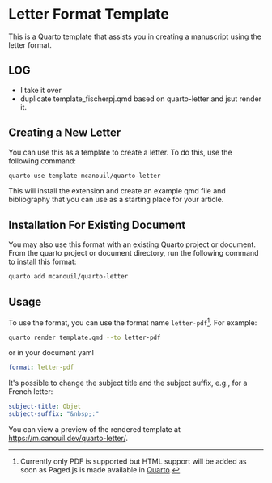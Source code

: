 # Letter Format Template

This is a Quarto template that assists you in creating a manuscript using the letter format.

## LOG
- I take it over
- duplicate template_fischerpj.qmd based on quarto-letter and jsut render it.

## Creating a New Letter

You can use this as a template to create a letter.
To do this, use the following command:

```bash
quarto use template mcanouil/quarto-letter
```

This will install the extension and create an example qmd file and bibliography that you can use as a starting place for your article.

## Installation For Existing Document

You may also use this format with an existing Quarto project or document.
From the quarto project or document directory, run the following command to install this format:

```bash
quarto add mcanouil/quarto-letter
```

## Usage

To use the format, you can use the format name `letter-pdf`[^1].
For example:

```bash
quarto render template.qmd --to letter-pdf
```

or in your document yaml

```yaml
format: letter-pdf
```

It's possible to change the subject title and the subject suffix, e.g., for a French letter:

```yaml
subject-title: Objet
subject-suffix: "&nbsp;:"
```

You can view a preview of the rendered template at <https://m.canouil.dev/quarto-letter/>.

[^1]: Currently only PDF is supported but HTML support will be added as soon as Paged.js is made available in [Quarto](https://quarto.org).

